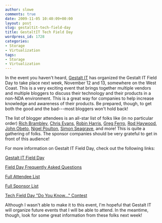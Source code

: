 ```yaml
---
author: slowe
comments: true
date: 2009-11-05 10:40:09+00:00
layout: post
slug: gestaltit-tech-field-day
title: GestaltIT Tech Field Day
wordpress_id: 1728
categories:
- Storage
- Virtualization
tags:
- Storage
- Virtualization
---
```


In the event you haven't heard, [Gestalt IT](http://gestaltit.com) has organized the Gestalt IT Field Day to take place next week, November 12 and 13, somewhere on the West Coast. This is a very exciting event that brings together multiple vendors and multiple bloggers to discuss their technology and their products in a non-NDA environment. This is a great way for companies to help increase knowledge and awareness of their products. Be prepared, though, to get both the good and the bad---most bloggers won't hold back!

The list of blogger attendees is an all-star list of folks like (in no particular order) [Rich Brambley](http://vmetc.com/), [Chris Evans](http://thestoragearchitect.com/), [Robin Harris](http://storagemojo.com/), [Greg Ferro](http://etherealmind.com/), [Rod Haywood](http://rodos.haywood.org/), [John Obeto](http://www.absolutelywindows.com/), [Nigel Poulton](http://blogs.rupturedmonkey.com/), [Simon Seagrave](http://www.techhead.co.uk/), and more! This is quite a gathering of folks. The sponsor companies should be very grateful to get in front of this audience!

For more information on Gestalt IT Field Day, check out the following links:

[Gestalt IT Field Day](http://gestaltit.com/field-day/)  

[Field Day Frequently Asked Questions](http://gestaltit.com/field-day/faq/)  

[Full Attendee List](http://gestaltit.com/field-day/attendee-information/attendee-list/)  

[Full Sponsor List](http://gestaltit.com/field-day/sponsor-information/sponsor-list/)  

[Tech Field Day "Do You Know..." Contest](http://gestaltit.com/featured/top/stephen/announcing-tech-field-day-contest/)

Although I wasn't able to make it to this event, I'm hopeful that Gestalt IT will organize future events that I will be able to attend. In the meantime, though, look for some great information from these folks next week!
